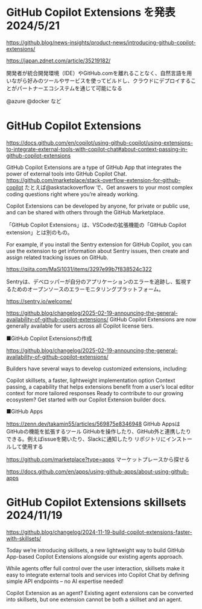 
# GitHub Copilot Extensions を発表 2024/5/21

https://github.blog/news-insights/product-news/introducing-github-copilot-extensions/

https://japan.zdnet.com/article/35219182/

開発者が統合開発環境（IDE）やGitHub.comを離れることなく、自然言語を用いながら好みのツールやサービスを使ってビルドし、クラウドにデプロイすることがパートナーエコシステムを通じて可能になる

@azure
@docker
など

# GitHub Copilot Extensions
https://docs.github.com/en/copilot/using-github-copilot/using-extensions-to-integrate-external-tools-with-copilot-chat#about-context-passing-in-github-copilot-extensions

GitHub Copilot Extensions are a type of GitHub App that integrates the power of external tools into GitHub Copilot Chat. 
https://github.com/marketplace/stack-overflow-extension-for-github-copilot
たとえば@askstackoverflow で、Get answers to your most complex coding questions right where you’re already working.

Copilot Extensions can be developed by anyone, for private or public use, and can be shared with others through the GitHub Marketplace.


「GitHub Copilot Extensions」は、VSCodeの拡張機能の「GitHub Copilot extension」とは別のもの。

For example, if you install the Sentry extension for GitHub Copilot, you can use the extension to get information about Sentry issues, then create and assign related tracking issues on GitHub.

https://qiita.com/MaSi1031/items/3297e99b7f838524c322

Sentryは、デベロッパーが自分のアプリケーションのエラーを追跡し、監視するためのオープンソースのエラーモニタリングプラットフォーム。

https://sentry.io/welcome/

https://github.blog/changelog/2025-02-19-announcing-the-general-availability-of-github-copilot-extensions/
GitHub Copilot Extensions are now generally available for users across all Copilot license tiers.

■GitHub Copilot Extensionsの作成

https://github.blog/changelog/2025-02-19-announcing-the-general-availability-of-github-copilot-extensions/

Builders have several ways to develop customized extensions, including:

Copilot skillsets, a faster, lightweight implementation option
Context passing, a capability that helps extensions benefit from a user’s local editor context for more tailored responses
Ready to contribute to our growing ecosystem? Get started with our Copilot Extension builder docs.

■GitHub Apps


https://zenn.dev/takamin55/articles/569875e8346948
GitHub AppsはGitHubの機能を拡張するツール
GitHubを操作したり、GitHub外と連携したりできる。例えばissueを開いたり、Slackに通知したり
リポジトリにインストールして使用する

https://github.com/marketplace?type=apps
マーケットプレースから探せる

https://docs.github.com/en/apps/using-github-apps/about-using-github-apps


# GitHub Copilot Extensions skillsets 2024/11/19

https://github.blog/changelog/2024-11-19-build-copilot-extensions-faster-with-skillsets/

Today we’re introducing skillsets, a new lightweight way to build GitHub App-based Copilot Extensions alongside our existing agents approach. 

While agents offer full control over the user interaction, skillsets make it easy to integrate external tools and services into Copilot Chat by defining simple API endpoints – no AI expertise needed!

Copilot Extension as an agent? Existing agent extensions can be converted into skillsets, but one extension cannot be both a skillset and an agent.
